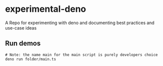 # experimental-deno
A Repo for experimenting with deno and documenting best practices and use-case ideas

## Run demos

```
# Note: the name main for the main script is purely developers choice
deno run folder/main.ts
```
